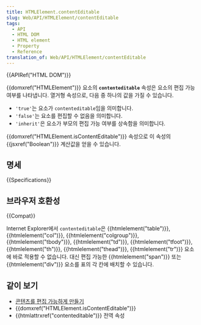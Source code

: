 ```yaml
---
title: HTMLElement.contentEditable
slug: Web/API/HTMLElement/contentEditable
tags:
  - API
  - HTML DOM
  - HTML element
  - Property
  - Reference
translation_of: Web/API/HTMLElement/contentEditable
---
```

{{APIRef("HTML DOM")}}

{{domxref("HTMLElement")}} 요소의 **`contenteditable`** 속성은 요소의 편집 가능 여부를 나타냅니다. 열거형 속성으로, 다음 중 하나의 값을 가질 수 있습니다.

- `'true'`는 요소가 `contenteditable`임을 의미합니다.
- `'false'`는 요소를 편집할 수 없음을 의미합니다.
- `'inherit'`은 요소가 부모의 편집 가능 여부를 상속함을 의미합니다.

{{domxref("HTMLElement.isContentEditable")}} 속성으로 이 속성의 {{jsxref("Boolean")}} 계산값을 얻을 수 있습니다.

## 명세

{{Specifications}}

## 브라우저 호환성

{{Compat}}

Internet Explorer에서 `contenteditable`은 {{htmlelement("table")}}, {{htmlelement("col")}}, {{htmlelement("colgroup")}}, {{htmlelement("tbody")}}, {{htmlelement("td")}}, {{htmlelement("tfoot")}}, {{htmlelement("th")}}, {{htmlelement("thead")}}, {{htmlelement("tr")}} 요소에 바로 적용할 수 없습니다. 대신 편집 가능한 {{htmlelement("span")}} 또는 {{htmlelement("div")}} 요소를 표의 각 칸에 배치할 수 있습니다.

## 같이 보기

- [콘텐츠를 편집 가능하게 만들기](/ko/docs/Web/Guide/HTML/Editable_content)
- {{domxref("HTMLElement.isContentEditable")}}
- {{htmlattrxref("contenteditable")}} 전역 속성
